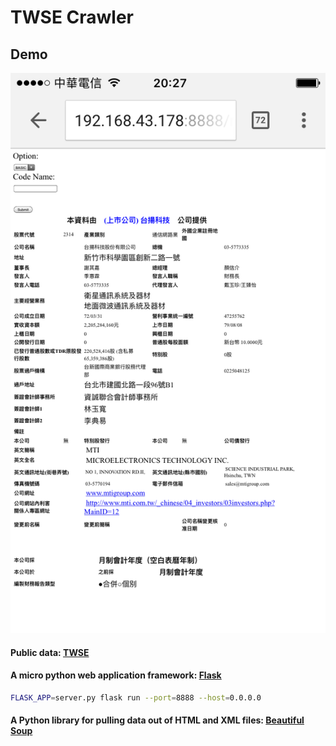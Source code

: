 # TWSE Crawler

## Demo
![Demo](./application.png)

#### Public data: [**TWSE**](http://mops.twse.com.tw/mops/web/index)

#### A micro python web application framework: [**Flask**](http://flask.pocoo.org/)
```sh
FLASK_APP=server.py flask run --port=8888 --host=0.0.0.0
```

#### A Python library for pulling data out of HTML and XML files: [**Beautiful Soup**](https://beautiful-soup-4.readthedocs.io/en/latest/#)
